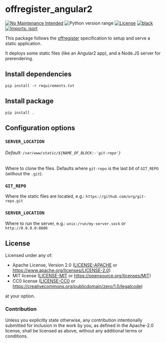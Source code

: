 offregister_angular2
====================
[![No Maintenance Intended](http://unmaintained.tech/badge.svg)](http://unmaintained.tech)
![Python version range](https://img.shields.io/badge/python-2.7%20|%203.5%20|%203.6%20|%203.7%20|%203.8%20|%203.9%20|%203.10%20|%203.11%20|%203.12%20|%203.13-blue.svg)
[![License](https://img.shields.io/badge/license-Apache--2.0%20OR%20MIT%20OR%20CC0--1.0-blue.svg)](https://opensource.org/licenses/Apache-2.0)
[![black](https://img.shields.io/badge/code%20style-black-000000.svg)](https://github.com/psf/black)
[![Imports: isort](https://img.shields.io/badge/%20imports-isort-%231674b1?style=flat&labelColor=ef8336)](https://pycqa.github.io/isort)

This package follows the [offregister](https://github.com/offscale/offregister) specification to setup and serve a static application.

It deploys some static files (like an Angular2 app), and a Node.JS server for prerendering.

## Install dependencies

    pip install -r requirements.txt

## Install package

    pip install .

## Configuration options

### `SERVER_LOCATION`
###### Default: `/var/www/static/${NAME_OF_BLOCK:-'git-repo'}`
Where to clone the files. Defaults where `git-repo` is the last bit of `GIT_REPO` (without the `.git`).
 
### `GIT_REPO`
Where the static files are located, e.g.: `https://github.com/org/git-repo.git ` 
    
### `SERVER_LOCATION`
Where to run the server, e.g.: `unix:/run/my-server.sock` or `http://0.0.0.0:8080`

## License

Licensed under any of:

- Apache License, Version 2.0 ([LICENSE-APACHE](LICENSE-APACHE) or <https://www.apache.org/licenses/LICENSE-2.0>)
- MIT license ([LICENSE-MIT](LICENSE-MIT) or <https://opensource.org/licenses/MIT>)
- CC0 license ([LICENSE-CC0](LICENSE-CC0) or <https://creativecommons.org/publicdomain/zero/1.0/legalcode>)

at your option.

### Contribution

Unless you explicitly state otherwise, any contribution intentionally submitted
for inclusion in the work by you, as defined in the Apache-2.0 license, shall be
licensed as above, without any additional terms or conditions.

